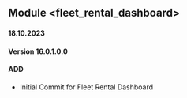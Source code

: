## Module <fleet_rental_dashboard>

#### 18.10.2023
#### Version 16.0.1.0.0
#### ADD
- Initial Commit for Fleet Rental Dashboard
